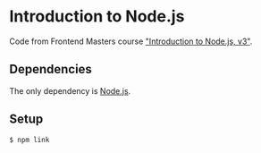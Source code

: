 # Introduction to Node.js

Code from Frontend Masters course ["Introduction to Node.js, v3"](https://frontendmasters.com/courses/node-js-v3/).

## Dependencies

The only dependency is [Node.js](https://nodejs.org/en).

## Setup

```bash
$ npm link
```

